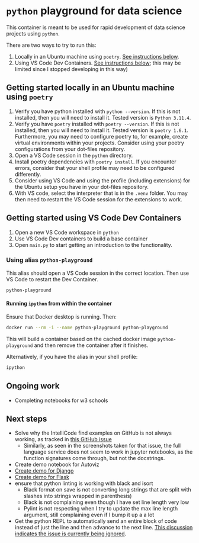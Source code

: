 <!-- markdownlint-disable MD029 -->

# `python` playground for data science

This container is meant to be used for rapid development of data science projects using `python`.

There are two ways to try to run this:

1. Locally in an Ubuntu machine using `poetry`. [See instructions below](#getting-started-locally-in-an-ubuntu-machine-using-poetry).
2. Using VS Code Dev Containers. [See instructions below](#getting-started-using-vs-code-dev-containers); this may be limited since I stopped developing in this way)

## Getting started locally in an Ubuntu machine using `poetry`

1. Verify you have python installed with `python --version`. If this is not installed, then you will need to install it. Tested version is `Python 3.11.4`.
2. Verify you have `poetry` installed with `poetry --version`. If this is not installed, then you will need to install it. Tested version is `poetry 1.6.1`. Furthermore, you may need to configure poetry to, for example, create virtual environments within your projects. Consider using your poetry configurations from your dot-files repository.
3. Open a VS Code session in the `python` directory.
4. Install poetry dependencies with `poetry install`. If you encounter errors, consider that your shell profile may need to be configured differently.
5. Consider using VS Code and using the profile (including extensions) for the Ubuntu setup you have in your dot-files repository.
6. With VS code, select the interpreter that is in the `.venv` folder. You may then need to restart the VS Code session for the extensions to work.

## Getting started using VS Code Dev Containers

1. Open a new VS Code workspace in `python`
2. Use VS Code Dev containers to build a base container
3. Open `main.py` to start getting an introduction to the functionality.

### Using alias `python-playground`

This alias should open a VS Code session in the correct location. Then use VS Code to restart the Dev Container.

```sh
python-playground
```

#### Running `ipython` from within the container

Ensure that Docker desktop is running. Then:

```sh
docker run --rm -i --name python-playground python-playground
```

This will build a container based on the cached docker image `python-playground` and then remove the container after it finishes.

Alternatively, if you have the alias in your shell profile:

```sh
ipython
```

## Ongoing work

- Completing notebooks for w3 schools

## Next steps

- Solve why the IntelliCode find examples on GitHub is not always working, as tracked in [this GitHub issue](https://github.com/MicrosoftDocs/intellicode/issues/466)
  - Similarly, as seen in the screenshots taken for that issue, the full language service does not seem to work in jupyter notebooks, as the function signatures come through, but not the docstrings.
- Create demo notebook for Autoviz
- [Create demo for Django](https://code.visualstudio.com/docs/python/tutorial-django)
- [Create demo for Flask](https://code.visualstudio.com/docs/python/tutorial-flask)
- ensure that python linting is working with black and isort
  - Black format on save is not converting long strings that are split with slashes into strings wrapped in parenthesis)
  - Black is not complaining even though I have set line length very low
  - Pylint is not respecting when I try to update the max line length argument, still complaining even if I bump it up a a lot
- Get the python REPL to automatically send an entire block of code instead of just the line and then advance to the next line. [This discussion indicates the issue is currently being ignored](https://github.com/microsoft/vscode-python/issues/18105).
